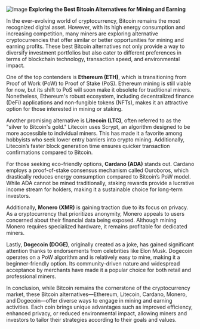
![Image](https://github.com/user-attachments/assets/31692037-0104-4703-abd1-696b6a7dd41b)
**Exploring the Best Bitcoin Alternatives for Mining and Earning**

In the ever-evolving world of cryptocurrency, Bitcoin remains the most recognized digital asset. However, with its high energy consumption and increasing competition, many miners are exploring alternative cryptocurrencies that offer similar or better opportunities for mining and earning profits. These best Bitcoin alternatives not only provide a way to diversify investment portfolios but also cater to different preferences in terms of blockchain technology, transaction speed, and environmental impact.

One of the top contenders is **Ethereum (ETH)**, which is transitioning from Proof of Work (PoW) to Proof of Stake (PoS). Ethereum mining is still viable for now, but its shift to PoS will soon make it obsolete for traditional miners. Nonetheless, Ethereum's robust ecosystem, including decentralized finance (DeFi) applications and non-fungible tokens (NFTs), makes it an attractive option for those interested in mining or staking.

Another promising alternative is **Litecoin (LTC)**, often referred to as the "silver to Bitcoin's gold." Litecoin uses Scrypt, an algorithm designed to be more accessible to individual miners. This has made it a favorite among hobbyists who seek lower entry barriers into crypto mining. Additionally, Litecoin’s faster block generation time ensures quicker transaction confirmations compared to Bitcoin.

For those seeking eco-friendly options, **Cardano (ADA)** stands out. Cardano employs a proof-of-stake consensus mechanism called Ouroboros, which drastically reduces energy consumption compared to Bitcoin’s PoW model. While ADA cannot be mined traditionally, staking rewards provide a lucrative income stream for holders, making it a sustainable choice for long-term investors.

Additionally, **Monero (XMR)** is gaining traction due to its focus on privacy. As a cryptocurrency that prioritizes anonymity, Monero appeals to users concerned about their financial data being exposed. Although mining Monero requires specialized hardware, it remains profitable for dedicated miners.

Lastly, **Dogecoin (DOGE)**, originally created as a joke, has gained significant attention thanks to endorsements from celebrities like Elon Musk. Dogecoin operates on a PoW algorithm and is relatively easy to mine, making it a beginner-friendly option. Its community-driven nature and widespread acceptance by merchants have made it a popular choice for both retail and professional miners.

In conclusion, while Bitcoin remains the cornerstone of the cryptocurrency market, these Bitcoin alternatives—Ethereum, Litecoin, Cardano, Monero, and Dogecoin—offer diverse ways to engage in mining and earning activities. Each coin brings unique advantages such as improved efficiency, enhanced privacy, or reduced environmental impact, allowing miners and investors to tailor their strategies according to their goals and values.